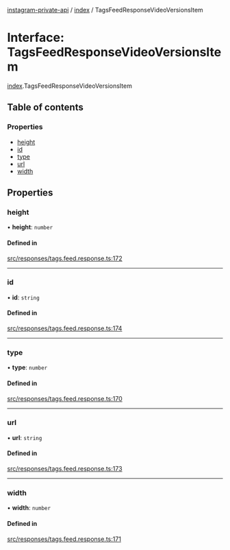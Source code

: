 [instagram-private-api](../../README.md) / [index](../../modules/index.md) / TagsFeedResponseVideoVersionsItem

# Interface: TagsFeedResponseVideoVersionsItem

[index](../../modules/index.md).TagsFeedResponseVideoVersionsItem

## Table of contents

### Properties

- [height](TagsFeedResponseVideoVersionsItem.md#height)
- [id](TagsFeedResponseVideoVersionsItem.md#id)
- [type](TagsFeedResponseVideoVersionsItem.md#type)
- [url](TagsFeedResponseVideoVersionsItem.md#url)
- [width](TagsFeedResponseVideoVersionsItem.md#width)

## Properties

### height

• **height**: `number`

#### Defined in

[src/responses/tags.feed.response.ts:172](https://github.com/Nerixyz/instagram-private-api/blob/0e0721c/src/responses/tags.feed.response.ts#L172)

___

### id

• **id**: `string`

#### Defined in

[src/responses/tags.feed.response.ts:174](https://github.com/Nerixyz/instagram-private-api/blob/0e0721c/src/responses/tags.feed.response.ts#L174)

___

### type

• **type**: `number`

#### Defined in

[src/responses/tags.feed.response.ts:170](https://github.com/Nerixyz/instagram-private-api/blob/0e0721c/src/responses/tags.feed.response.ts#L170)

___

### url

• **url**: `string`

#### Defined in

[src/responses/tags.feed.response.ts:173](https://github.com/Nerixyz/instagram-private-api/blob/0e0721c/src/responses/tags.feed.response.ts#L173)

___

### width

• **width**: `number`

#### Defined in

[src/responses/tags.feed.response.ts:171](https://github.com/Nerixyz/instagram-private-api/blob/0e0721c/src/responses/tags.feed.response.ts#L171)

